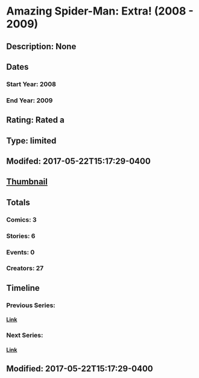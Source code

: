 # Amazing Spider-Man: Extra! (2008 - 2009)
## Description: None
## Dates
### Start Year: 2008
### End Year: 2009
## Rating: Rated a
## Type: limited
## Modifed: 2017-05-22T15:17:29-0400
## [Thumbnail](http://i.annihil.us/u/prod/marvel/i/mg/6/60/4bb6042844ce9.jpg)
## Totals
### Comics: 3
### Stories: 6
### Events: 0
### Creators: 27
## Timeline
### Previous Series: 
#### [Link]()
### Next Series: 
#### [Link]()
## Modified: 2017-05-22T15:17:29-0400